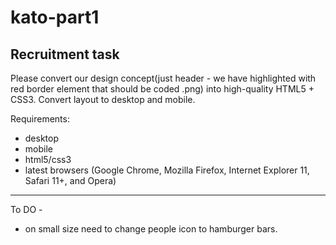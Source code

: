 # kato-part1

Recruitment task
------------------------------------------

Please convert our design concept(just header - we have highlighted with red border element that should be coded .png) 
into high-quality HTML5 + CSS3. Convert layout to desktop and mobile.

Requirements:
- desktop
- mobile
- html5/css3
- latest browsers (Google Chrome, Mozilla Firefox, Internet Explorer 11, Safari 11+, and Opera)
-------------------------------------------
To DO - 
- on small size need to change people icon to hamburger bars.
